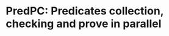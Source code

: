 [//]: # (# Word-level Abstraction-based Model Checker &#40;WAMCer&#41;)

# PredPC: Predicates collection, checking and prove in parallel